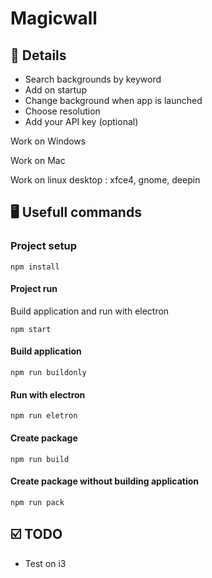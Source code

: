 # Magicwall

## 🔎 Details

* Search backgrounds by keyword
* Add on startup
* Change background when app is launched
* Choose resolution
* Add your API key (optional)

Work on Windows

Work on Mac

Work on linux desktop : xfce4, gnome, deepin

## 🖥️ Usefull commands

### Project setup

```
npm install
```

#### Project run

Build application and run with electron
```
npm start
```

#### Build application

```
npm run buildonly
```

#### Run with electron

```
npm run eletron
```

#### Create package

```
npm run build
```

#### Create package without building application

```
npm run pack
```

## ☑️ TODO

* Test on i3
